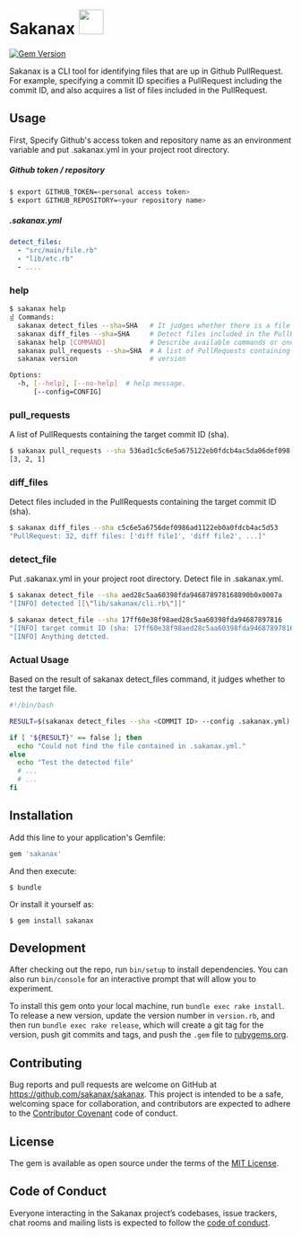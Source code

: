 # Sakanax <img class="avatar" src="https://user-images.githubusercontent.com/20736455/48205670-effe4300-e3af-11e8-8cfd-7078f8965e1f.png" width="44" height="44">

[![Gem Version](https://badge.fury.io/rb/sakanax.svg)](https://badge.fury.io/rb/sakanax)

Sakanax is a CLI tool for identifying files that are up in Github PullRequest. For example, specifying a commit ID specifies a PullRequest including the commit ID, and also acquires a list of files included in the PullRequest.


## Usage

First, Specify Github's access token and repository name as an environment variable and put .sakanax.yml in your project root directory.

##### Github token / repository

```bash
$ export GITHUB_TOKEN=<personal access token>
$ export GITHUB_REPOSITORY=<your repository name>
```

##### .sakanax.yml

```yaml
detect_files:
  - "src/main/file.rb"
  - "lib/etc.rb"
  - ....
```

### help

```bash
$ sakanax help
⣾ Commands:
  sakanax detect_files --sha=SHA   # It judges whether there is a file to be searched in PullRequest.
  sakanax diff_files --sha=SHA     # Detect files included in the PullRequests containing the target commit ID (sha).
  sakanax help [COMMAND]           # Describe available commands or one specific command
  sakanax pull_requests --sha=SHA  # A list of PullRequests containing the target commit ID (sha).
  sakanax version                  # version

Options:
  -h, [--help], [--no-help]  # help message.
      [--config=CONFIG]
```

### pull_requests
A list of PullRequests containing the target commit ID (sha).
```bash
$ sakanax pull_requests --sha 536ad1c5c6e5a675122eb0fdcb4ac5da06def098
[3, 2, 1]
```

### diff_files
Detect files included in the PullRequests containing the target commit ID (sha).
```bash
$ sakanax diff_files --sha c5c6e5a6756def0986ad1122eb0a0fdcb4ac5d53
"PullRequest: 32, diff files: ['diff file1', 'diff file2', ...]"
```  

### detect_file
Put .sakanax.yml in your project root directory. Detect file in .sakanax.yml.

```bash
$ sakanax detect_file --sha aed28c5aa60398fda946878978168890b0x0007a
"[INFO] detected [[\"lib/sakanax/cli.rb\"]]"

$ sakanax detect_file --sha 17ff60e38f98aed28c5aa60398fda94687897816
"[INFO] target commit ID (sha: 17ff60e38f98aed28c5aa60398fda94687897816) does not exist in the currently open PullRequests."
"[INFO] Anything detcted.
```

### Actual Usage
Based on the result of sakanax detect_files command, it judges whether to test the target file.

```bash
#!/bin/bash

RESULT=$(sakanax detect_files --sha <COMMIT ID> --config .sakanax.yml)

if [ "${RESULT}" == false ]; then
  echo "Could not find the file contained in .sakanax.yml."
else
  echo "Test the detected file"
  # ...
  # ...
fi
```

## Installation

Add this line to your application's Gemfile:

```ruby
gem 'sakanax'
```

And then execute:

    $ bundle

Or install it yourself as:

    $ gem install sakanax


## Development

After checking out the repo, run `bin/setup` to install dependencies. You can also run `bin/console` for an interactive prompt that will allow you to experiment.

To install this gem onto your local machine, run `bundle exec rake install`. To release a new version, update the version number in `version.rb`, and then run `bundle exec rake release`, which will create a git tag for the version, push git commits and tags, and push the `.gem` file to [rubygems.org](https://rubygems.org).

## Contributing

Bug reports and pull requests are welcome on GitHub at https://github.com/sakanax/sakanax. This project is intended to be a safe, welcoming space for collaboration, and contributors are expected to adhere to the [Contributor Covenant](http://contributor-covenant.org) code of conduct.

## License

The gem is available as open source under the terms of the [MIT License](https://opensource.org/licenses/MIT).

## Code of Conduct

Everyone interacting in the Sakanax project’s codebases, issue trackers, chat rooms and mailing lists is expected to follow the [code of conduct](https://github.com/[USERNAME]/sakanax/blob/master/CODE_OF_CONDUCT.md).
